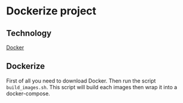 # Dockerize project

## Technology
[Docker](https://www.docker.com/)

## Dockerize

First of all you need to download Docker. Then run the script `build_images.sh`. This script will build each images then wrap it into a docker-compose.
